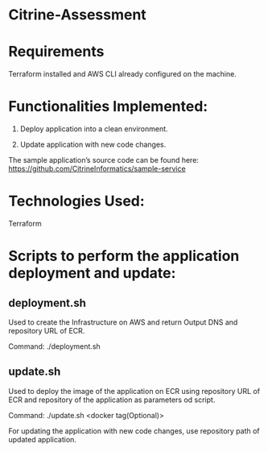 # Citrine-Assessment

# Requirements

Terraform installed and AWS CLI already configured on the machine.

# Functionalities Implemented:

  1. Deploy application into a clean environment.
  
  2. Update application with new code changes.
  
The sample application’s source code can be found here: https://github.com/CitrineInformatics/sample-service

# Technologies Used: 

Terraform

# Scripts to perform the application deployment and update:

## deployment.sh

Used to create the Infrastructure on AWS and return Output DNS and repository URL of ECR.

Command: ./deployment.sh

## update.sh

Used to deploy the image of the application on ECR using repository URL of ECR and repository of the application as parameters od script.

Command: ./update.sh <Application repository Path> <repository URL> <docker tag(Optional)>
  
For updating the application with new code changes, use repository path of updated application.
